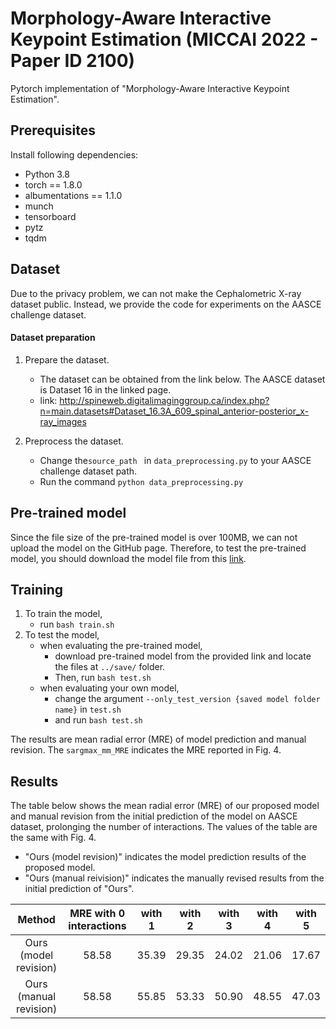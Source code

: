 # Morphology-Aware Interactive Keypoint Estimation (MICCAI 2022 - Paper ID 2100)

Pytorch implementation of "Morphology-Aware Interactive Keypoint Estimation".

## Prerequisites
Install following dependencies:
- Python 3.8
- torch == 1.8.0
- albumentations == 1.1.0
- munch
- tensorboard
- pytz
- tqdm


## Dataset

Due to the privacy problem, we can not make the Cephalometric X-ray dataset public.
Instead, we provide the code for experiments on the AASCE challenge dataset.

#### Dataset preparation
1. Prepare the dataset.
    - The dataset can be obtained from the link below. The AASCE dataset is Dataset 16 in the linked page.
    - link: http://spineweb.digitalimaginggroup.ca/index.php?n=main.datasets#Dataset_16.3A_609_spinal_anterior-posterior_x-ray_images

2. Preprocess the dataset.
    - Change the``source_path `` in ``data_preprocessing.py`` to your AASCE challenge dataset path.
    - Run the command ``python data_preprocessing.py``

## Pre-trained model

Since the file size of the pre-trained model is over 100MB, we can not upload the model on the GitHub page.
Therefore, to test the pre-trained model, you should download the model file from this [link](https://www.dropbox.com/sh/m53iqw9loddqhfq/AAD0KuCCxpXsBE435Hw3KJU8a?dl=0).

## Training
1. To train the model,
    - run ``bash train.sh ``
2. To test the model,
    - when evaluating the pre-trained model, 
        - download pre-trained model from the provided link and locate the files at ``../save/`` folder.
        - Then, run ``bash test.sh``
    - when evaluating your own model,
        - change the argument ``--only_test_version {saved model folder name}`` in ``test.sh``
        - and run ``bash test.sh``

The results are mean radial error (MRE) of model prediction and manual revision.
The ``sargmax_mm_MRE`` indicates the MRE reported in Fig. 4.

## Results
The table below shows the mean radial error (MRE) of our proposed model and manual revision from the initial prediction of the model on AASCE dataset, prolonging the number of interactions.
The values of the table are the same with Fig. 4.

- "Ours (model revision)" indicates the model prediction results of the proposed model. 
- "Ours (manual reivision)" indicates the manually revised results from the initial prediction of "Ours".

|      Method      	| MRE with 0 interactions 	| with 1  	| with 2  	| with 3  	| with 4  	| with 5  	|
|:----------------:	|:-----------------------:	|:-------:	|:-------:	|:-------:	|:-------:	|:-------:	|
| Ours (model revision) |          58.58          	|  35.39  	|  29.35  	|  24.02  	|  21.06  	|  17.67  	|
|  Ours (manual revision) 	|          58.58          	|  55.85  	|  53.33  	|  50.90  	|  48.55  	|  47.03  	|


